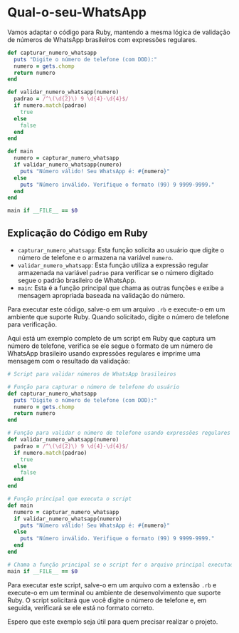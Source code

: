 # Qual-o-seu-WhatsApp

Vamos adaptar o código para Ruby, mantendo a mesma lógica de validação de números de WhatsApp brasileiros com expressões regulares.

```ruby
def capturar_numero_whatsapp
  puts "Digite o número de telefone (com DDD):"
  numero = gets.chomp
  return numero
end

def validar_numero_whatsapp(numero)
  padrao = /^\(\d{2}\) 9 \d{4}-\d{4}$/
  if numero.match(padrao)
    true
  else
    false
  end
end

def main
  numero = capturar_numero_whatsapp
  if validar_numero_whatsapp(numero)
    puts "Número válido! Seu WhatsApp é: #{numero}"
  else
    puts "Número inválido. Verifique o formato (99) 9 9999-9999."
  end
end

main if __FILE__ == $0
```

## Explicação do Código em Ruby

- `capturar_numero_whatsapp`: Esta função solicita ao usuário que digite o número de telefone e o armazena na variável `numero`.
- `validar_numero_whatsapp`: Esta função utiliza a expressão regular armazenada na variável `padrao` para verificar se o número digitado segue o padrão brasileiro de WhatsApp.
- `main`: Esta é a função principal que chama as outras funções e exibe a mensagem apropriada baseada na validação do número.

Para executar este código, salve-o em um arquivo `.rb` e execute-o em um ambiente que suporte Ruby. Quando solicitado, digite o número de telefone para verificação.

Aqui está um exemplo completo de um script em Ruby que captura um número de telefone, verifica se ele segue o formato de um número de WhatsApp brasileiro usando expressões regulares e imprime uma mensagem com o resultado da validação:

```ruby
# Script para validar números de WhatsApp brasileiros

# Função para capturar o número de telefone do usuário
def capturar_numero_whatsapp
  puts "Digite o número de telefone (com DDD):"
  numero = gets.chomp
  return numero
end

# Função para validar o número de telefone usando expressões regulares
def validar_numero_whatsapp(numero)
  padrao = /^\(\d{2}\) 9 \d{4}-\d{4}$/
  if numero.match(padrao)
    true
  else
    false
  end
end

# Função principal que executa o script
def main
  numero = capturar_numero_whatsapp
  if validar_numero_whatsapp(numero)
    puts "Número válido! Seu WhatsApp é: #{numero}"
  else
    puts "Número inválido. Verifique o formato (99) 9 9999-9999."
  end
end

# Chama a função principal se o script for o arquivo principal executado
main if __FILE__ == $0
```

Para executar este script, salve-o em um arquivo com a extensão `.rb` e execute-o em um terminal ou ambiente de desenvolvimento que suporte Ruby. O script solicitará que você digite o número de telefone e, em seguida, verificará se ele está no formato correto.

Espero que este exemplo seja útil para quem precisar realizar o projeto.
